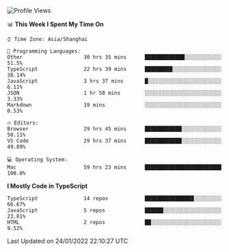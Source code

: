 <!--START_SECTION:waka-->
![Profile Views](http://img.shields.io/badge/Profile%20Views-0-blue)

📊 **This Week I Spent My Time On** 

```text
⌚︎ Time Zone: Asia/Shanghai

💬 Programming Languages: 
Other                    30 hrs 35 mins      █████████████░░░░░░░░░░░░   51.5% 
TypeScript               22 hrs 39 mins      █████████░░░░░░░░░░░░░░░░   38.14% 
JavaScript               3 hrs 37 mins       █░░░░░░░░░░░░░░░░░░░░░░░░   6.11% 
JSON                     1 hr 58 mins        ░░░░░░░░░░░░░░░░░░░░░░░░░   3.33% 
Markdown                 19 mins             ░░░░░░░░░░░░░░░░░░░░░░░░░   0.53%

🔥 Editors: 
Browser                  29 hrs 45 mins      ████████████░░░░░░░░░░░░░   50.11% 
VS Code                  29 hrs 37 mins      ████████████░░░░░░░░░░░░░   49.89%

💻 Operating System: 
Mac                      59 hrs 23 mins      █████████████████████████   100.0%

```

**I Mostly Code in TypeScript** 

```text
TypeScript               14 repos            ████████████████░░░░░░░░░   66.67% 
JavaScript               5 repos             ██████░░░░░░░░░░░░░░░░░░░   23.81% 
HTML                     2 repos             ██░░░░░░░░░░░░░░░░░░░░░░░   9.52%

```



 Last Updated on 24/01/2022 22:10:27 UTC
<!--END_SECTION:waka-->
